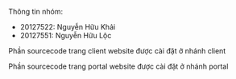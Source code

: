 Thông tin nhóm:
  + 20127522: Nguyễn Hữu Khải
  + 20127551: Nguyễn Hữu Lộc
 
 
 Phần sourcecode trang client website được cài đặt ở nhánh client
 
 Phần sourcecode trang portal website được cài đặt ở nhánh portal
